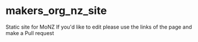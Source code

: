 # makers_org_nz_site
Static site for MoNZ
If you'd like to edit please use the links of the page and make a Pull request
